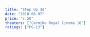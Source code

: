 ```yaml
---
title: "Step Up 3d"
date: "2010-08-07"
price: "7.50"
theaters: ["Carmike Royal Cinema 10"]
ratings: ["PG-13"]
---
```

